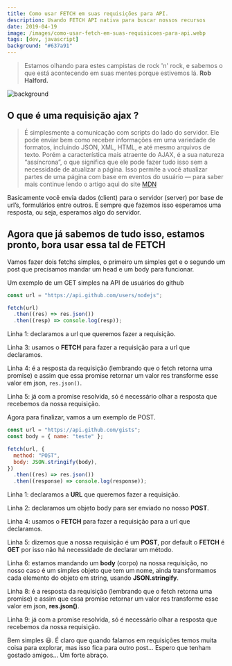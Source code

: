 ```yaml
---
title: Como usar FETCH em suas requisições para API.
description: Usando FETCH API nativa para buscar nossos recursos
date: 2019-04-19
image: /images/como-usar-fetch-em-suas-requisicoes-para-api.webp
tags: [dev, javascript]
background: "#637a91"
---
```


> Estamos olhando para estes campistas de rock 'n' rock, e sabemos o que está acontecendo em suas mentes porque estivemos lá. **Rob Halford.**

![background](/images/como-usar-fetch-em-suas-requisicoes-para-api.webp)

## O que é uma requisição ajax ?

> É simplesmente a comunicação com scripts do lado do servidor. Ele pode enviar bem como receber informações em uma variedade de formatos, incluindo JSON, XML, HTML, e até mesmo arquivos de texto. Porém a característica mais atraente do AJAX, é a sua natureza “assíncrona”, o que significa que ele pode fazer tudo isso sem a necessidade de atualizar a página. Isso permite a você atualizar partes de uma página com base em eventos do usuário — para saber mais continue lendo o artigo aqui do site [MDN](https://developer.mozilla.org/pt-BR/docs/Web/Guide/AJAX/Getting_Started)

Basicamente você envia dados (client) para o servidor (server) por base de url’s, formulários entre outros. E sempre que fazemos isso esperamos uma resposta, ou seja, esperamos algo do servidor.

## Agora que já sabemos de tudo isso, estamos pronto, bora usar essa tal de FETCH

Vamos fazer dois fetchs simples, o primeiro um simples get e o segundo um post que precisamos mandar um head e um body para funcionar.

Um exemplo de um GET simples na API de usuários do github

```javascript
const url = "https://api.github.com/users/nodejs";

fetch(url)
  .then((res) => res.json())
  .then((resp) => console.log(resp));
```

Linha 1: declaramos a url que queremos fazer a requisição.

Linha 3: usamos o **FETCH** para fazer a requisição para a url que declaramos.

Linha 4: é a resposta da requisição (lembrando que o fetch retorna uma promise) e assim que essa promise retornar um valor res transforme esse valor em json, `res.json()`.

Linha 5: já com a promise resolvida, só é necessário olhar a resposta que recebemos da nossa requisição.

Agora para finalizar, vamos a um exemplo de POST.

```javascript
const url = "https://api.github.com/gists";
const body = { name: "teste" };

fetch(url, {
  method: "POST",
  body: JSON.stringify(body),
})
  .then((res) => res.json())
  .then((response) => console.log(response));
```

Linha 1: declaramos a **URL** que queremos fazer a requisição.

Linha 2: declaramos um objeto body para ser enviado no nosso **POST**.

Linha 4: usamos o **FETCH** para fazer a requisição para a url que declaramos.

Linha 5: dizemos que a nossa requisição é um **POST**, por default o **FETCH** é **GET** por isso não há necessidade de declarar um método.

Linha 6: estamos mandando um **body** (corpo) na nossa requisição, no nosso caso é um simples objeto que tem um nome, ainda transformamos cada elemento do objeto em string, usando **JSON.stringify**.

Linha 8: é a resposta da requisição (lembrando que o fetch retorna uma promise) e assim que essa promise retornar um valor res transforme esse valor em json, **res.json()**.

Linha 9: já com a promise resolvida, só é necessário olhar a resposta que recebemos da nossa requisição.

Bem simples 😃. É claro que quando falamos em requisições temos muita coisa para explorar, mas isso fica para outro post… Espero que tenham gostado amigos… Um forte abraço.
